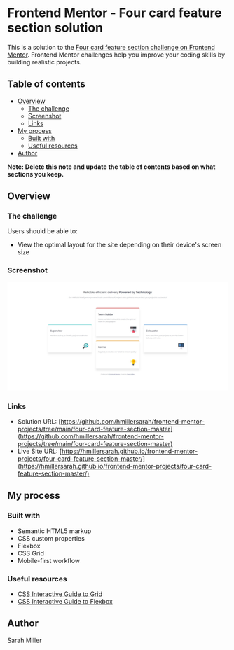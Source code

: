 # Frontend Mentor - Four card feature section solution

This is a solution to the [Four card feature section challenge on Frontend Mentor](https://www.frontendmentor.io/challenges/four-card-feature-section-weK1eFYK). Frontend Mentor challenges help you improve your coding skills by building realistic projects.

## Table of contents

- [Overview](#overview)
  - [The challenge](#the-challenge)
  - [Screenshot](#screenshot)
  - [Links](#links)
- [My process](#my-process)
  - [Built with](#built-with)
  - [Useful resources](#useful-resources)
- [Author](#author)

**Note: Delete this note and update the table of contents based on what sections you keep.**

## Overview

### The challenge

Users should be able to:

- View the optimal layout for the site depending on their device's screen size

### Screenshot

![](./design/screenshot.jpg)

### Links

- Solution URL: [https://github.com/hmillersarah/frontend-mentor-projects/tree/main/four-card-feature-section-master](https://github.com/hmillersarah/frontend-mentor-projects/tree/main/four-card-feature-section-master)
- Live Site URL: [https://hmillersarah.github.io/frontend-mentor-projects/four-card-feature-section-master/](https://hmillersarah.github.io/frontend-mentor-projects/four-card-feature-section-master/)

## My process

### Built with

- Semantic HTML5 markup
- CSS custom properties
- Flexbox
- CSS Grid
- Mobile-first workflow

### Useful resources

- [CSS Interactive Guide to Grid](https://www.joshwcomeau.com/css/interactive-guide-to-grid/)
- [CSS Interactive Guide to Flexbox](https://www.joshwcomeau.com/css/interactive-guide-to-flexbox/)

## Author

Sarah Miller
